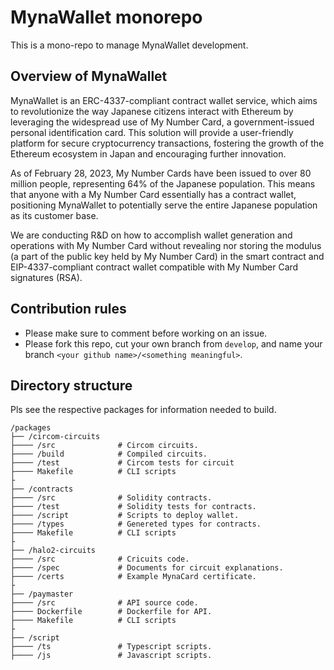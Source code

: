 # MynaWallet monorepo

This is a mono-repo to manage MynaWallet development.

## Overview of MynaWallet

MynaWallet is an ERC-4337-compliant contract wallet service, which aims to revolutionize the way Japanese citizens interact with Ethereum by leveraging the widespread use of My Number Card, a government-issued personal identification card. This solution will provide a user-friendly platform for secure cryptocurrency transactions, fostering the growth of the Ethereum ecosystem in Japan and encouraging further innovation.

As of February 28, 2023, My Number Cards have been issued to over 80 million people, representing 64% of the Japanese population. This means that anyone with a My Number Card essentially has a contract wallet, positioning MynaWallet to potentially serve the entire Japanese population as its customer base.

We are conducting R&D on how to accomplish wallet generation and operations with My Number Card without revealing nor storing the modulus (a part of the public key held by My Number Card) in the smart contract and EIP-4337-compliant contract wallet compatible with My Number Card signatures (RSA).

## Contribution rules

- Please make sure to comment before working on an issue.
- Please fork this repo, cut your own branch from `develop`, and name your branch `<your github name>/<something meaningful>`.

## Directory structure

Pls see the respective packages for information needed to build.

```:text
/packages
├── /circom-circuits
├──── /src              # Circom circuits.
├──── /build            # Compiled circuits.
├──── /test             # Circom tests for circuit
├──── Makefile          # CLI scripts
├
├── /contracts
├──── /src              # Solidity contracts.
├──── /test             # Solidity tests for contracts.
├──── /script           # Scripts to deploy wallet.
├──── /types            # Genereted types for contracts.
├──── Makefile          # CLI scripts
├
├── /halo2-circuits
├──── /src              # Cricuits code.
├──── /spec             # Documents for circuit explanations.
├──── /certs            # Example MynaCard certificate.
├
├── /paymaster
├──── /src              # API source code.
├──── Dockerfile        # Dockerfile for API.
├──── Makefile          # CLI scripts
├
├── /script
├──── /ts               # Typescript scripts.
├──── /js               # Javascript scripts.

```
